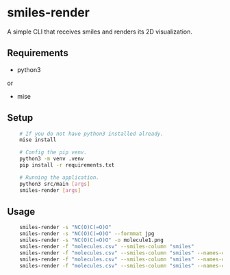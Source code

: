 # smiles-render

A simple CLI that receives smiles and renders its 2D visualization.

## Requirements

- python3

or

- mise

## Setup

```bash
    # If you do not have python3 installed already.
    mise install

    # Config the pip venv.
    python3 -m venv .venv
    pip install -r requirements.txt

    # Running the application.
    python3 src/main [args]
    smiles-render [args]
```

## Usage

```bash
    smiles-render -s "NC(O)C(=O)O"
    smiles-render -s "NC(O)C(=O)O" --formmat jpg
    smiles-render -s "NC(O)C(=O)O" -o molecule1.png
    smiles-render -f "molecules.csv" --smiles-column "smiles"
    smiles-render -f "molecules.csv" --smiles-column "smiles" --names-column "molecule name"
    smiles-render -f "molecules.csv" --smiles-column "smiles" --names-column "molecule name" --delimiter ';'
    smiles-render -f "molecules.csv" --smiles-column "smiles" --names-column "molecule name" --delimiter ';' --formmat jpg
```
